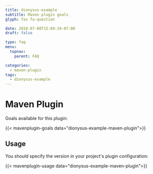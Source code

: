 ```yaml
---
title: dionysus-example
subtitle: Maven plugin goals
glyph: fas fa-question

date: 2018-07-08T15:04:34-07:00
draft: false

type: faq
menu:
  topnav:
    parent: FAQ

categories:
  - maven-plugin
tags:
  - dionysus-example
---
```


# Maven Plugin

Goals available for this plugin:

{{< mavenplugin-goals data="dionysus-example-maven-plugin">}}

## Usage

You should specify the version in your project's plugin configuration:

{{< mavenplugin-usage data="dionysus-example-maven-plugin">}}
